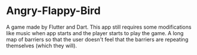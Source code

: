 # Angry-Flappy-Bird
A game made by Flutter and Dart.
This app still requires some modifications like music when app starts and the player starts to play the game.
A long map of barriers so that the user doesn't feel that the barriers are repeating themselves (which they will).
